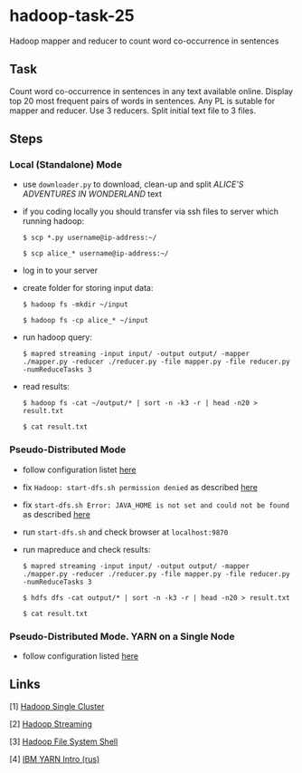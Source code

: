 # hadoop-task-25
Hadoop mapper and reducer to count word co-occurrence in sentences

## Task

Count word co-occurrence in sentences in any text available online.
Display top 20 most frequent pairs of words in sentences.
Any PL is sutable for mapper and reducer.
Use 3 reducers.
Split initial text file to 3 files.

## Steps

### Local (Standalone) Mode

* use `downloader.py` to download, clean-up and split *ALICE'S ADVENTURES IN WONDERLAND* text
* if you coding locally you should transfer via ssh files to server which running hadoop:

    `$ scp *.py username@ip-address:~/`

    `$ scp alice_* username@ip-address:~/`

* log in to your server
* create folder for storing input data:

    `$ hadoop fs -mkdir ~/input`

    `$ hadoop fs -cp alice_* ~/input`

* run hadoop query:

    `$ mapred streaming -input input/ -output output/ -mapper ./mapper.py -reducer ./reducer.py -file mapper.py -file reducer.py -numReduceTasks 3`

* read results:

    `$ hadoop fs -cat ~/output/* | sort -n -k3 -r | head -n20 > result.txt`
    
    `$ cat result.txt`

### Pseudo-Distributed Mode

* follow configuration listet [here](https://hadoop.apache.org/docs/r3.1.2/hadoop-project-dist/hadoop-common/SingleCluster.html#Pseudo-Distributed_Operation)
* fix `Hadoop: start-dfs.sh permission denied` as described [here](https://stackoverflow.com/questions/15211848)
* fix `start-dfs.sh Error: JAVA_HOME is not set and could not be found` as described [here](https://stackoverflow.com/questions/21533725)
* run `start-dfs.sh` and check browser at `localhost:9870`
* run mapreduce and check results:

    `$ mapred streaming -input input/ -output output/ -mapper ./mapper.py -reducer ./reducer.py -file mapper.py -file reducer.py -numReduceTasks 3`
    
    `$ hdfs dfs -cat output/* | sort -n -k3 -r | head -n20 > result.txt`
    
    `$ cat result.txt`

### Pseudo-Distributed Mode. YARN on a Single Node
* follow configuration listed [here](https://hadoop.apache.org/docs/r3.1.2/hadoop-project-dist/hadoop-common/SingleCluster.html#YARN_on_a_Single_Node)


## Links
[1] [Hadoop Single Cluster](https://hadoop.apache.org/docs/r3.1.2/hadoop-project-dist/hadoop-common/SingleCluster.html#Standalone_Operation)

[2] [Hadoop Streaming](https://hadoop.apache.org/docs/r3.1.2/hadoop-streaming/HadoopStreaming.html)

[3] [Hadoop File System Shell](https://hadoop.apache.org/docs/current/hadoop-project-dist/hadoop-common/FileSystemShell.html)

[4] [IBM YARN Intro (rus)](https://www.ibm.com/developerworks/ru/library/bd-yarn-intro/index.html)